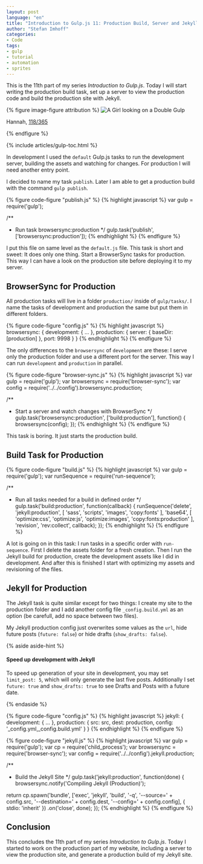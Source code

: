 ```yaml
---
layout: post
language: "en"
title: "Introduction to Gulp.js 11: Production Build, Server and Jekyll"
author: "Stefan Imhoff"
categories:
- Code
tags:
- gulp
- tutorial
- automation
- sprites
---
```


This is the 11th part of my series *Introduction to Gulp.js*. Today I will start writing the production build task, set up a server to view the production code and build the production site with Jekyll.

{% figure image-figure attribution %}
<img src="/assets/images/artikel/gulp-tutorial-11.jpg" alt="A Girl looking on a Double Gulp">
<p class="attribution-text"><i class="icon-cc"></i> Hannah, <a href="https://www.flickr.com/photos/girlaphid/4570474834">118/365</a></p>
{% endfigure %}

{% include articles/gulp-toc.html %}

In development I used the `default` Gulp.js tasks to run the development server, building the assets and watching for changes. For production I will need another entry point.

I decided to name my task `publish`. Later I am able to get a production build with the command `gulp publish`.

{% figure code-figure "publish.js" %}
{% highlight javascript %}
var gulp = require('gulp');

/**
 * Run task browsersync:production
 */
gulp.task('publish', ['browsersync:production']);
{% endhighlight %}
{% endfigure %}

I put this file on same level as the `default.js` file. This task is short and sweet: It does only one thing. Start a BrowserSync tasks for production. This way I can have a look on the production site before deploying it to my server.

## BrowserSync for Production
All production tasks will live in a folder `production/` inside of `gulp/tasks/`. I name the tasks of development and production the same but put them in different folders.

{% figure code-figure "config.js" %}
{% highlight javascript %}
browsersync: {
  development: {
    ...
  },
  production: {
    server: {
      baseDir: [production]
    },
    port: 9998
  }
}
{% endhighlight %}
{% endfigure %}

The only differences to the `browsersync` of `development` are these: I serve only the production folder and use a different port for the server. This way I can run `development` and `production` in parallel.

{% figure code-figure "browser-sync.js" %}
{% highlight javascript %}
var gulp        = require('gulp');
var browsersync = require('browser-sync');
var config      = require('../../config').browsersync.production;

/**
 * Start a server and watch changes with BrowserSync
 */
gulp.task('browsersync:production', ['build:production'], function() {
  browsersync(config);
});
{% endhighlight %}
{% endfigure %}

This task is boring. It just starts the production build.

## Build Task for Production

{% figure code-figure "build.js" %}
{% highlight javascript %}
var gulp        = require('gulp');
var runSequence = require('run-sequence');

/**
 * Run all tasks needed for a build in defined order
 */
gulp.task('build:production', function(callback) {
  runSequence('delete', 'jekyll:production',
  [
    'sass',
    'scripts',
    'images',
    'copy:fonts'
  ],
  'base64',
  [
    'optimize:css',
    'optimize:js',
    'optimize:images',
    'copy:fonts:production'
  ],
  'revision',
  'rev:collect',
  callback);
});
{% endhighlight %}
{% endfigure %}

A lot is going on in this task: I run tasks in a specific order with `run-sequence`. First I delete the assets folder for a fresh creation. Then I run the Jekyll build for production, create the development assets like I did in development. And after this is finished I start with optimizing my assets and revisioning of the files.

## Jekyll for Production
The Jekyll task is quite similar except for two things: I create my site to the production folder and I add another config file `_config.build.yml` as an option (be carefull, add no space between two files).

My Jekyll production config just overwrites some values as the `url`, hide future posts (`future: false`) or hide drafts (`show_drafts: false`).

{% aside aside-hint %}
<h4>Speed up development with Jekyll</h4>
<p>To speed up generation of your site in development, you may set <code>limit_post: 5</code>, which will only generate the last five posts. Additionally I set <code>future: true</code> and <code>show_drafts: true</code> to see Drafts and Posts with a future date.</p>
{% endaside %}

{% figure code-figure "config.js" %}
{% highlight javascript %}
jekyll: {
  development: {
    ...
  },
  production: {
    src:    src,
    dest:   production,
    config: '_config.yml,_config.build.yml'
  }
}
{% endhighlight %}
{% endfigure %}

{% figure code-figure "jekyll.js" %}
{% highlight javascript %}
var gulp        = require('gulp');
var cp          = require('child_process');
var browsersync = require('browser-sync');
var config      = require('../../config').jekyll.production;

/**
 * Build the Jekyll Site
 */
gulp.task('jekyll:production', function(done) {
  browsersync.notify('Compiling Jekyll (Production)');

  return cp.spawn('bundle', ['exec', 'jekyll', 'build', '-q', '--source=' + config.src, '--destination=' + config.dest, '--config=' + config.config], { stdio: 'inherit' })
  .on('close', done);
});
{% endhighlight %}
{% endfigure %}

## Conclusion
This concludes the 11th part of my series *Introduction to Gulp.js*. Today I started to work on the production part of my website, including a server to view the production site, and generate a production build of my Jekyll site.
